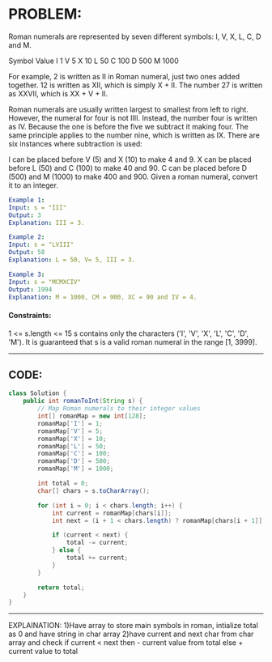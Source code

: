 # PROBLEM:
Roman numerals are represented by seven different symbols: I, V, X, L, C, D and M.

Symbol       Value
I             1
V             5
X             10
L             50
C             100
D             500
M             1000

For example, 2 is written as II in Roman numeral, just two ones added together. 12 is written as XII, which is simply X + II. The number 27 is written as XXVII, which is XX + V + II.

Roman numerals are usually written largest to smallest from left to right. However, the numeral for four is not IIII. Instead, the number four is written as IV. Because the one is before the five we subtract it making four. The same principle applies to the number nine, which is written as IX. There are six instances where subtraction is used:

I can be placed before V (5) and X (10) to make 4 and 9. 
X can be placed before L (50) and C (100) to make 40 and 90. 
C can be placed before D (500) and M (1000) to make 400 and 900.
Given a roman numeral, convert it to an integer.

````yaml
Example 1:
Input: s = "III"
Output: 3
Explanation: III = 3.

Example 2:
Input: s = "LVIII"
Output: 58
Explanation: L = 50, V= 5, III = 3.

Example 3:
Input: s = "MCMXCIV"
Output: 1994
Explanation: M = 1000, CM = 900, XC = 90 and IV = 4.
````
 
#### Constraints:

1 <= s.length <= 15
s contains only the characters ('I', 'V', 'X', 'L', 'C', 'D', 'M').
It is guaranteed that s is a valid roman numeral in the range [1, 3999].

---

## CODE:
```java
class Solution {
    public int romanToInt(String s) {
        // Map Roman numerals to their integer values
        int[] romanMap = new int[128];
        romanMap['I'] = 1;
        romanMap['V'] = 5;
        romanMap['X'] = 10;
        romanMap['L'] = 50;
        romanMap['C'] = 100;
        romanMap['D'] = 500;
        romanMap['M'] = 1000;

        int total = 0;
        char[] chars = s.toCharArray();

        for (int i = 0; i < chars.length; i++) {
            int current = romanMap[chars[i]];
            int next = (i + 1 < chars.length) ? romanMap[chars[i + 1]] : 0;

            if (current < next) {
                total -= current;
            } else {
                total += current;
            }
        }

        return total;
    }
}
```
---

EXPLAINATION:
1)Have array to store main symbols in roman, intialize total as 0 and have string in char array
2)have current and next char from char array and check
if current < next then - current value from total 
else + current value to total
